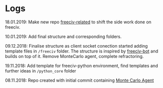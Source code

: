 # Logs

18.01.2019: Make new repo [freeciv-related](https://github.com/yashbonde/freeciv-related) to shift the side work done on freeciv.

10.01.2019: Add final structure and corresponding folders.

09.12.2018: Finalise structure as client socket conection started adding template files in `/freeciv` folder. The structure is inspired by [freeciv-bot](https://github.com/chris1869/freeciv-bot) and builds on top of it. Remove MonteCarlo agent, complete refractoring.

19.11.2018: Add template for freeciv-python environment, find templates and further ideas in `/python_core` folder

08.11.2018: Repo created with initial commit containing [Monte Carlo Agent](http://groups.csail.mit.edu/rbg/code/civ/)